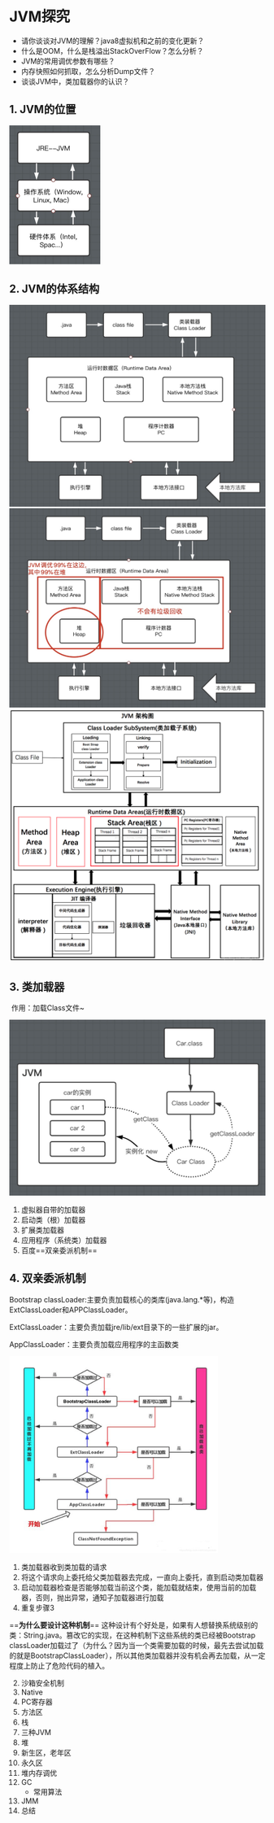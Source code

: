 # JVM探究

* 请你谈谈对JVM的理解？java8虚拟机和之前的变化更新？
* 什么是OOM，什么是栈溢出StackOverFlow？怎么分析？
* JVM的常用调优参数有哪些？
* 内存快照如何抓取，怎么分析Dump文件？
* 谈谈JVM中，类加载器你的认识？



## 1. JVM的位置

<img src="images/137.jpg" alt="137" style="zoom:50%;" />

## 2. JVM的体系结构

<img src="images/138.jpg" alt="138" style="zoom:50%;" />

<img src="images/139.jpg" alt="139" style="zoom:50%;" />

<img src="images/140.png" alt="140" style="zoom:50%;" />

## 3. 类加载器

​	作用：加载Class文件~

<img src="images/144.jpg" alt="144" style="zoom:50%;" />

1. 虚拟器自带的加载器
2. 启动类（根）加载器
3. 扩展类加载器
4. 应用程序（系统类）加载器
5. 百度==双亲委派机制==

## 4. 双亲委派机制

Bootstrap classLoader:主要负责加载核心的类库(java.lang.*等)，构造ExtClassLoader和APPClassLoader。

ExtClassLoader：主要负责加载jre/lib/ext目录下的一些扩展的jar。

AppClassLoader：主要负责加载应用程序的主函数类

<img src="images/145.png" alt="145" style="zoom:40%;" />

1. 类加载器收到类加载的请求
2. 将这个请求向上委托给父类加载器去完成，一直向上委托，直到启动类加载器
3. 启动加载器检查是否能够加载当前这个类，能加载就结束，使用当前的加载器，否则，抛出异常，通知子加载器进行加载
4. 重复步骤3

==**为什么要设计这种机制**==
这种设计有个好处是，如果有人想替换系统级别的类：String.java。篡改它的实现，在这种机制下这些系统的类已经被Bootstrap classLoader加载过了（为什么？因为当一个类需要加载的时候，最先去尝试加载的就是BootstrapClassLoader），所以其他类加载器并没有机会再去加载，从一定程度上防止了危险代码的植入。




2. 沙箱安全机制
3. Native
4. PC寄存器
5. 方法区
6. 栈
7. 三种JVM
8. 堆
9. 新生区，老年区
10. 永久区
11. 堆内存调优
12. GC
    * 常用算法
13. JMM
14. 总结

 